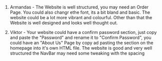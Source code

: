 1) Armandas - The Website is well structured, you may need an Order Page. You could also changr ethe font, its a bit bland and basic. The website could be a lot more vibrant and colourful. Other than that the Website is well designed and looks well thought out. 


2) Viktor - Your website could have a confirm password section, just copy and paste the "Password" and rename it to "Confirm Password", you could have an "About Us" Page by copy ad pasting the section on the homepage into it's own HTML file. The website is good and very well structured the NavBar may need some tweaking with the spacing